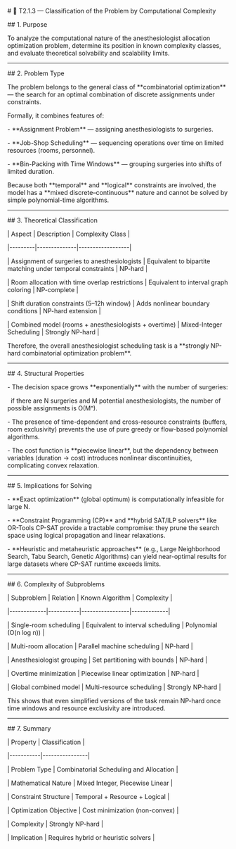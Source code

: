 \# 🧩 T2.1.3 — Classification of the Problem by Computational Complexity



\## 1. Purpose

To analyze the computational nature of the anesthesiologist allocation optimization problem, determine its position in known complexity classes, and evaluate theoretical solvability and scalability limits.



---



\## 2. Problem Type

The problem belongs to the general class of \*\*combinatorial optimization\*\* — the search for an optimal combination of discrete assignments under constraints.



Formally, it combines features of:

\- \*\*Assignment Problem\*\* — assigning anesthesiologists to surgeries.

\- \*\*Job-Shop Scheduling\*\* — sequencing operations over time on limited resources (rooms, personnel).

\- \*\*Bin-Packing with Time Windows\*\* — grouping surgeries into shifts of limited duration.



Because both \*\*temporal\*\* and \*\*logical\*\* constraints are involved, the model has a \*\*mixed discrete–continuous\*\* nature and cannot be solved by simple polynomial-time algorithms.



---



\## 3. Theoretical Classification



| Aspect | Description | Complexity Class |

|---------|--------------|------------------|

| Assignment of surgeries to anesthesiologists | Equivalent to bipartite matching under temporal constraints | NP-hard |

| Room allocation with time overlap restrictions | Equivalent to interval graph coloring | NP-complete |

| Shift duration constraints (5–12h window) | Adds nonlinear boundary conditions | NP-hard extension |

| Combined model (rooms + anesthesiologists + overtime) | Mixed-Integer Scheduling | Strongly NP-hard |



Therefore, the overall anesthesiologist scheduling task is a \*\*strongly NP-hard combinatorial optimization problem\*\*.



---



\## 4. Structural Properties

\- The decision space grows \*\*exponentially\*\* with the number of surgeries:

&nbsp; if there are N surgeries and M potential anesthesiologists, the number of possible assignments is O(Mⁿ).

\- The presence of time-dependent and cross-resource constraints (buffers, room exclusivity) prevents the use of pure greedy or flow-based polynomial algorithms.

\- The cost function is \*\*piecewise linear\*\*, but the dependency between variables (duration → cost) introduces nonlinear discontinuities, complicating convex relaxation.



---



\## 5. Implications for Solving

\- \*\*Exact optimization\*\* (global optimum) is computationally infeasible for large N.

\- \*\*Constraint Programming (CP)\*\* and \*\*hybrid SAT/ILP solvers\*\* like OR-Tools CP-SAT provide a tractable compromise: they prune the search space using logical propagation and linear relaxations.

\- \*\*Heuristic and metaheuristic approaches\*\* (e.g., Large Neighborhood Search, Tabu Search, Genetic Algorithms) can yield near-optimal results for large datasets where CP-SAT runtime exceeds limits.



---



\## 6. Complexity of Subproblems

| Subproblem | Relation | Known Algorithm | Complexity |

|-------------|-----------|-----------------|-------------|

| Single-room scheduling | Equivalent to interval scheduling | Polynomial (O(n log n)) |

| Multi-room allocation | Parallel machine scheduling | NP-hard |

| Anesthesiologist grouping | Set partitioning with bounds | NP-hard |

| Overtime minimization | Piecewise linear optimization | NP-hard |

| Global combined model | Multi-resource scheduling | Strongly NP-hard |



This shows that even simplified versions of the task remain NP-hard once time windows and resource exclusivity are introduced.



---



\## 7. Summary

| Property | Classification |

|-----------|----------------|

| Problem Type | Combinatorial Scheduling and Allocation |

| Mathematical Nature | Mixed Integer, Piecewise Linear |

| Constraint Structure | Temporal + Resource + Logical |

| Optimization Objective | Cost minimization (non-convex) |

| Complexity | Strongly NP-hard |

| Implication | Requires hybrid or heuristic solvers |
